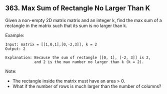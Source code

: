 ## 363. Max Sum of Rectangle No Larger Than K
Given a non-empty 2D matrix matrix and an integer k, find the max sum of a rectangle in the matrix such that its sum is no larger than k.

Example:
```text
Input: matrix = [[1,0,1],[0,-2,3]], k = 2
Output: 2 

Explanation: Because the sum of rectangle [[0, 1], [-2, 3]] is 2,
             and 2 is the max number no larger than k (k = 2).
```

Note:

* The rectangle inside the matrix must have an area > 0.
* What if the number of rows is much larger than the number of columns?
